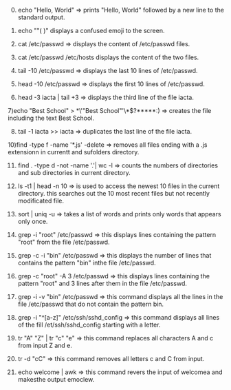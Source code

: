 0) echo "Hello, World" => prints "Hello, World" followed by a new line to the standard output.

1) echo "\"(  )"  displays a confused emoji to the screen.

2) cat /etc/passwd => displays the content of /etc/passwd files.

3) cat /etc/passwd /etc/hosts displays the content of the two files.

4) tail -10 /etc/passwd => displays the last 10 lines of /etc/passwd.

5) head -10 /etc/passwd => displays the first 10 lines of /etc/passwd.

6) head -3 iacta | tail +3 => displays the third line of the file iacta.

7)echo "Best School" > \*\\'"Best School"\'\\*$\?\*\*\*\*\*:) => creates the file including the text Best School.

8) tail -1 iacta >> iacta => duplicates the last line of the file iacta.

10)find -type f -name '*.js' -delete => removes all files ending with a .js extensionn in currentt and sufolders directory.

11) find . -type d -not -name '.'| wc -l => counts the numbers of directories and sub directories in current directory.

12) ls -t1 | head -n 10  => is used to access the newest 10 files in the current directory. this searches out the 10 most recent files but not recently modificated file.

13) sort | uniq -u => takes a list of words and prints only words that appears only once.

14) grep -i "root" /etc/passwd => this displays lines containing the pattern "root" from the file /etc/passwd.

15) grep -c -i "bin" /etc/passwd => this displays the number of lines that contains the pattern "bin" inthe file /etc/passwd.

16) grep -c "root" -A 3 /etc/passwd => this displays lines containing the pattern "root" and 3 lines after them in the file /etc/passwd.

17) grep -i -v "bin" /etc/passwd => this command displays all the lines in the file /etc/passwd that do not contain the pattern bin.

18) grep -i "^[a-z]" /etc/ssh/sshd_config => this command displays all lines of the fill /et/ssh/sshd_config starting with a letter.

19) tr "A" "Z" | tr "c" "e" => this command replaces all characters  A and c from input Z and e.

20) tr -d "cC" => this command removes all letters c and C from input.

21) echo welcome | awk => this command revers the input of welcomea
 and makesthe output emoclew.
